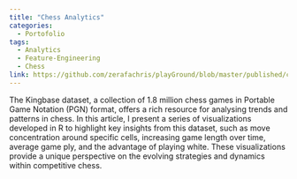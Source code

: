 ```yaml
---
title: "Chess Analytics"
categories:
  - Portofolio
tags:
  - Analytics
  - Feature-Engineering
  - Chess
link: https://github.com/zerafachris/playGround/blob/master/published/chessAnalytics/ChessAnalytics.ipynb
---
```


The Kingbase dataset, a collection of 1.8 million chess games in Portable Game Notation (PGN) format, offers a rich resource for analysing trends and patterns in chess. In this article, I present a series of visualizations developed in R to highlight key insights from this dataset, such as move concentration around specific cells, increasing game length over time, average game ply, and the advantage of playing white. These visualizations provide a unique perspective on the evolving strategies and dynamics within competitive chess.